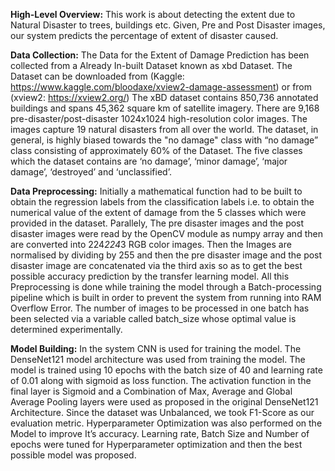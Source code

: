 **High-Level Overview:** This work is about detecting the extent due to Natural Disaster to trees, buildings etc.
Given, Pre and Post Disaster images, our system predicts the percentage of extent of disaster caused.


**Data Collection:** The Data for the Extent of Damage Prediction has been collected from a Already In-built Dataset
known as xbd Dataset. The Dataset can be downloaded from (Kaggle: https://www.kaggle.com/bloodaxe/xview2-damage-assessment) or from (xview2: https://xview2.org/)
The xBD dataset contains 850,736 annotated buildings and spans 45,362 square km of satellite imagery.
There are 9,168 pre-disaster/post-disaster 1024x1024 high-resolution color images. The images capture 19 natural disasters 
from all over the world. The dataset, in general, is highly biased towards the "no damage" class with “no damage” class 
consisting of approximately 60% of the Dataset. The five classes which the dataset contains are ‘no damage’, ‘minor damage’,
‘major damage’, ‘destroyed’ and ‘unclassified’. 

**Data Preprocessing:** Initially a mathematical function had to be built to obtain the regression labels from the classification labels
i.e. to obtain the numerical value of the extent of damage from the 5 classes which were provided in the dataset.
Parallely, The pre disaster images and the post disaster images were read by the OpenCV module as numpy array and
then are converted into 224*224*3 RGB color images. Then the Images are normalised by dividing by 255 and then the 
pre disaster image and the post disaster image are concatenated via the third axis so as to get the best possible 
accuracy prediction by the transfer learning model. All this Preprocessing is done while training the model through 
a Batch-processing pipeline which is built in order to prevent the system from running into RAM Overflow Error. 
The number of images to be processed in one batch has been selected via a variable called batch_size whose optimal
value is determined experimentally.  

**Model Building:** In the system CNN is used for training the model. The DenseNet121 model architecture was used from training
the model. The model is trained using 10 epochs with the batch size of 40 and learning rate of 0.01 along with sigmoid as loss
function. The activation function in the final layer is Sigmoid and a Combination of Max, Average and Global Average Pooling layers
were used as proposed in the original DenseNet121 Architecture. Since the dataset was Unbalanced, we took F1-Score as our evaluation 
metric. Hyperparameter Optimization was also performed on the Model to improve It’s accuracy. Learning rate, Batch Size and Number 
of epochs were tuned for Hyperparameter optimization and then the best possible model was proposed. 
